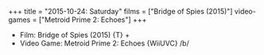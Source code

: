 +++
title = "2015-10-24: Saturday"
films = ["Bridge of Spies (2015)"]
video-games = ["Metroid Prime 2: Echoes"]
+++


* Film: Bridge of Spies (2015) {T} +
* Video Game: Metroid Prime 2: Echoes {WiiUVC} /b/